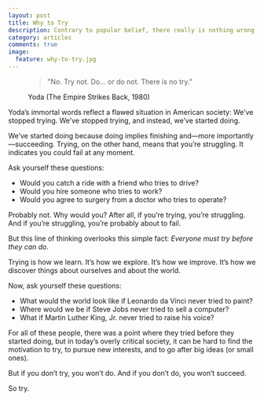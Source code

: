 ```yaml
---
layout: post
title: Why to Try
description: Contrary to popular belief, there really is nothing wrong with trying.
category: articles
comments: true
image:
  feature: why-to-try.jpg
---
```

<figure class='quote'>
<blockquote><p>"No. Try not. Do... or do not. There is no try."</p></blockquote>
	<figcaption class='attribution'>
		<span>Yoda (The Empire Strikes Back, 1980)</span>
	</figcaption>
</figure>

Yoda’s immortal words reflect a flawed situation in American society: We’ve stopped trying. We’ve stopped trying, and instead, we’ve started doing.

We’ve started doing because doing implies finishing and—more importantly—succeeding. Trying, on the other hand, means that you’re struggling. It indicates you could fail at any moment.

Ask yourself these questions:

- Would you catch a ride with a friend who tries to drive?
- Would you hire someone who tries to work?
- Would you agree to surgery from a doctor who tries to operate? 

Probably not. Why would you? After all, if you’re trying, you’re struggling. And if you’re struggling, you’re probably about to fail.

But this line of thinking overlooks this simple fact: *Everyone must try before they can do.*

Trying is how we learn. It’s how we explore. It’s how we improve. It’s how we discover things about ourselves and about the world.

Now, ask yourself these questions:

- What would the world look like if Leonardo da Vinci never tried to paint? 
- Where would we be if Steve Jobs never tried to sell a computer? 
- What if Martin Luther King, Jr. never tried to raise his voice? 

For all of these people, there was a point where they tried before they started doing, but in today’s overly critical society, it can be hard to find the motivation to try, to pursue new interests, and to go after big ideas (or small ones).

But if you don’t try, you won’t do. And if you don’t do, you won’t succeed.

So try.
